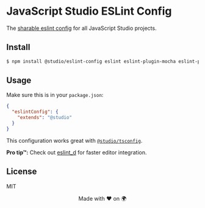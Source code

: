 # JavaScript Studio ESLint Config

The [sharable eslint config][docs] for all JavaScript Studio projects.

## Install

```bash
$ npm install @studio/eslint-config eslint eslint-plugin-mocha eslint-plugin-jsdoc eslint-plugin-node --save-dev
```

## Usage

Make sure this is in your `package.json`:

```json
{
  "eslintConfig": {
    "extends": "@studio"
  }
}
```

This configuration works great with [`@studio/tsconfig`][tsconfig].

__Pro tip™:__ Check out [eslint_d][] for faster editor integration.

## License

MIT

<div align="center">Made with ❤️ on 🌍</div>

[docs]: http://eslint.org/docs/developer-guide/shareable-configs
[tsconfig]: https://github.com/javascript-studio/tsconfig
[eslint_d]: https://www.npmjs.com/package/eslint_d
